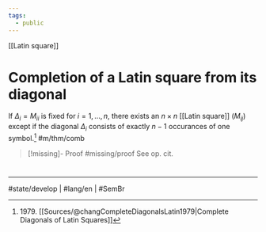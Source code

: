 ```yaml
---
tags:
  - public
---
```

[[Latin square]]
# Completion of a Latin square from its diagonal

If $\Delta_{i} = M_{ii}$ is fixed for $i=1,\dots,n$, there exists an $n \times n$ [[Latin square]] $(M_{ij})$ except if the diagonal $\Delta_{i}$ consists of exactly $n-1$ occurances of one symbol.[^1979] #m/thm/comb 

  [^1979]: 1979\. [[Sources/@changCompleteDiagonalsLatin1979|Complete Diagonals of Latin Squares]]

> [!missing]- Proof
> #missing/proof 
> See op. cit.

#
---
#state/develop | #lang/en | #SemBr
